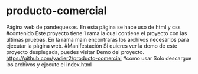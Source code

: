 # producto-comercial
Página web de pandequesos.
En esta página se hace uso de html y css
#contenido
Este proyecto tiene 1 rama la cual contiene el proyecto con las últimas pruebas.
En la rama main encontraras los archivos necesarios para ejecutar la página web.
#Manifestación
Si quieres ver la demo de este proyecto desplegada, puedes visitar Demo del proyecto.
https://github.com/yadier2/producto-comercial
#como usar
Solo descargue los archivos y ejecute el index.html


